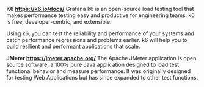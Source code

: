 **K6 https://k6.io/docs/**
Grafana k6 is an open-source load testing tool that makes performance testing easy and productive for engineering teams. k6 is free, developer-centric, and extensible.

Using k6, you can test the reliability and performance of your systems and catch performance regressions and problems earlier. k6 will help you to build resilient and performant applications that scale.

**JMeter https://jmeter.apache.org/**
The Apache JMeter application is open source software, a 100% pure Java application designed to load test functional behavior and measure performance. It was originally designed for testing Web Applications but has since expanded to other test functions.